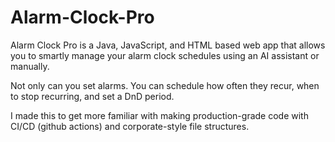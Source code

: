 # Alarm-Clock-Pro

Alarm Clock Pro is a Java, JavaScript, and HTML based web app that allows you to smartly manage your alarm clock schedules using an AI assistant or manually.

Not only can you set alarms. You can schedule how often they recur, when to stop recurring, and set a DnD period.


I made this to get more familiar with making production-grade code with CI/CD (github actions) and corporate-style file structures.
